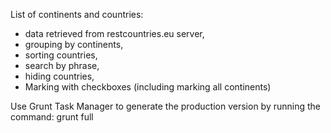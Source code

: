List of continents and countries:
- data retrieved from restcountries.eu server,
- grouping by continents,
- sorting countries,
- search by phrase,
- hiding countries,
- Marking with checkboxes (including marking all continents)


Use Grunt Task Manager to generate the production version by running the command: grunt full
